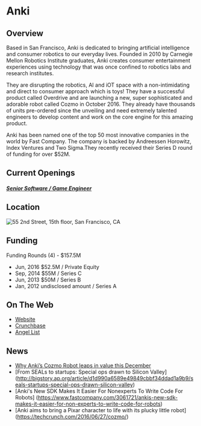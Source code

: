 # Anki
## Overview
Based in San Francisco, Anki is dedicated to bringing artificial intelligence and consumer robotics to our everyday lives. Founded in 2010 by Carnegie Mellon Robotics Institute graduates, Anki creates consumer entertainment experiences using technology that was once confined to robotics labs and research institutes.

They are disrupting the robotics, AI and iOT space with a non-intimidating and direct to consumer approach which is toys! They have a successful product called Overdrive and are launching a new, super sophisticated and adorable robot called Cozmo in October 2016. They already have thousands of units pre-ordered since the unveiling and need extremely talented engineers to develop content and work on the core engine for this amazing product.

Anki has been named one of the top 50 most innovative companies in the world by Fast Company. The company is backed by Andreessen Horowitz, Index Ventures and Two Sigma.They recently received their Series D round of funding for over $52M.

## Current Openings
##### [Senior Software / Game Engineer](senior-software-game-engineer.md)

## Location
![55 2nd Street, 15th floor, San Francisco, CA](https://maps.googleapis.com/maps/api/staticmap?center=55+2nd+Street,+15th+floor,+San+Francisco,+CA&zoom=13&scale=false&size=600x300&maptype=roadmap&format=png&visual_refresh=true)

## Funding
Funding Rounds (4) - $157.5M
+ Jun, 2016	$52.5M / Private Equity
+ Sep, 2014	$55M / Series C
+ Jun, 2013	$50M / Series B
+ Jan, 2012	undisclosed amount / Series A

## On The Web
+ [Website](http://anki.com/)
+ [Crunchbase](https://www.crunchbase.com/organization/anki#/entity)
+ [Angel List](https://angel.co/anki-1)

## News
+ [Why Anki’s Cozmo Robot leaps in value this December](https://www.slashgear.com/why-ankis-cozmo-robot-leaps-in-value-this-december-21464841/)
+ [From SEALs to startups: Special ops drawn to Silicon Valley] (http://bigstory.ap.org/article/d1d990a6589e49849cbbf34ddad1a9b9/seals-startups-special-ops-drawn-silicon-valley)
+ [Anki's New SDK Makes It Easier For Nonexperts To Write Code For Robots] (https://www.fastcompany.com/3061721/ankis-new-sdk-makes-it-easier-for-non-experts-to-write-code-for-robots)
+ [Anki aims to bring a Pixar character to life with its plucky little robot] (https://techcrunch.com/2016/06/27/cozmo/)
